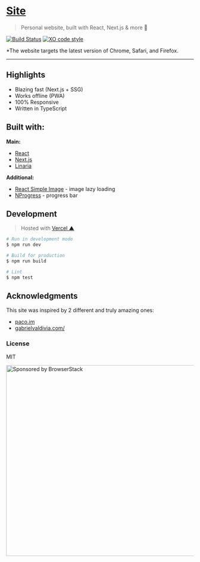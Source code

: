 # [Site](https://kepinski.me)

> Personal website, built with React, Next.js & more 🚀

[![Build Status](https://travis-ci.org/xxczaki/site.svg?branch=master)](https://travis-ci.org/xxczaki/site)
[![XO code style](https://img.shields.io/badge/code_style-XO-5ed9c7.svg)](https://github.com/xojs/xo)

*The website targets the latest version of Chrome, Safari, and Firefox.

---

## Highlights

- Blazing fast (Next.js + SSG)
- Works offline (PWA)
- 100% Responsive
- Written in TypeScript

## Built with:

**Main:**

- [React](https://reactjs.org/)
- [Next.js](https://nextjs.org/)
- [Linaria](https://linaria.now.sh/)

**Additional:**

- [React Simple Image](https://react-simple-img.now.sh) - image lazy loading
- [NProgress](https://ricostacruz.com/nprogress/) - progress bar

## Development

> Hosted with [Vercel ▲](https://vercel.com)

```bash
# Run in development mode
$ npm run dev

# Build for production
$ npm run build

# Lint
$ npm test
```

## Acknowledgments

This site was inspired by 2 different and truly amazing ones:

- [paco.im](https://paco.im)
- [gabrielvaldivia.com/](https://www.gabrielvaldivia.com/)

### License

MIT

<a href="https://www.browserstack.com/"><img src="https://imgur.com/l3iy9C6.png" width="512" alt="Sponsored by BrowserStack"></a>
